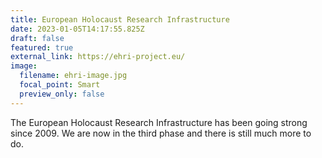```yaml
---
title: European Holocaust Research Infrastructure
date: 2023-01-05T14:17:55.825Z
draft: false
featured: true
external_link: https://ehri-project.eu/
image:
  filename: ehri-image.jpg
  focal_point: Smart
  preview_only: false
---
```

The European Holocaust Research Infrastructure has been going strong since 2009. We are now in the third phase and there is still much more to do.